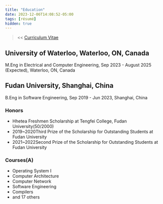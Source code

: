 ```yaml
---
title: "Education"
date: 2023-12-06T14:08:52-05:00
tags: [résumé]
hidden: true
---
```

> << [Curriculum Vitae](/posts/cv)
## University of Waterloo, Waterloo, ON, Canada
  M.Eng in Electrical and Computer Engineering, Sep 2023 - August 2025 (Expected), Waterloo, ON, Canada
## Fudan University, Shanghai, China
  B.Eng in Software Engineering, Sep 2019 - Jun 2023, Shanghai, China
### Honors
+ Hhetea Freshmen Scholarship at Tengfei College, Fudan University(50/2000)
+ 2019~2020Third Prize of the Scholarship for Outstanding Students at Fudan University
+ 2021~2022Second Prize of the Scholarship for Outstanding Students at Fudan University

### Courses(A)
- Operating System I
- Computer Architecture
- Computer Network
- Software Engineering
- Compilers
- and 17 others



